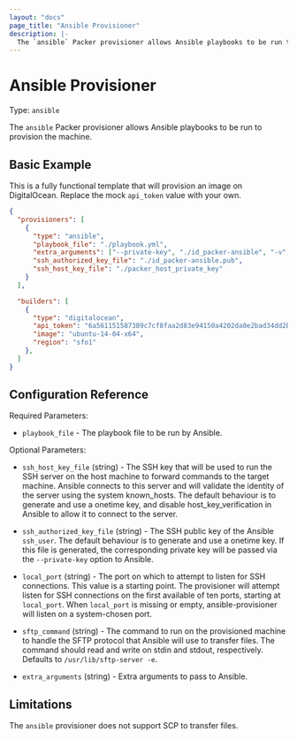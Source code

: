```yaml
---
layout: "docs"
page_title: "Ansible Provisioner"
description: |-
  The `ansible` Packer provisioner allows Ansible playbooks to be run to provision the machine. 
---
```


# Ansible Provisioner

Type: `ansible`

The `ansible` Packer provisioner allows Ansible playbooks to be run to provision the machine.

## Basic Example

This is a fully functional template that will provision an image on
DigitalOcean. Replace the mock `api_token` value with your own.

```json
{
  "provisioners": [
    {
      "type": "ansible",
      "playbook_file": "./playbook.yml",
      "extra_arguments": ["--private-key", "./id_packer-ansible", "-v", "-c", "paramiko"],
      "ssh_authorized_key_file": "./id_packer-ansible.pub",
      "ssh_host_key_file": "./packer_host_private_key"
    }
  ],

  "builders": [
    {
      "type": "digitalocean",
      "api_token": "6a561151587389c7cf8faa2d83e94150a4202da0e2bad34dd2bf236018ffaeeb",
      "image": "ubuntu-14-04-x64",
      "region": "sfo1"
    },
  ]
}
```

## Configuration Reference

Required Parameters:

- `playbook_file` - The playbook file to be run by Ansible.

Optional Parameters:

- `ssh_host_key_file` (string) - The SSH key that will be used to run the SSH
  server on the host machine to forward commands to the target machine. Ansible
  connects to this server and will validate the identity of the server using
  the system known_hosts. The default behaviour is to generate and use a
  onetime key, and disable host_key_verification in Ansible to allow it to
  connect to the server.

- `ssh_authorized_key_file` (string) - The SSH public key of the Ansible
  `ssh_user`. The default behaviour is to generate and use a onetime key. If
  this file is generated, the corresponding private key will be passed via the
  `--private-key` option to Ansible.

- `local_port` (string) - The port on which to attempt to listen for SSH
  connections. This value is a starting point.  The provisioner will attempt
  listen for SSH connections on the first available of ten ports, starting at
  `local_port`. When `local_port` is missing or empty, ansible-provisioner will
  listen on a system-chosen port.


- `sftp_command` (string) - The command to run on the provisioned machine to
  handle the SFTP protocol that Ansible will use to transfer files. The command
  should read and write on stdin and stdout, respectively. Defaults to
  `/usr/lib/sftp-server -e`.

- `extra_arguments` (string) - Extra arguments to pass to Ansible.

## Limitations

The `ansible` provisioner does not support SCP to transfer files.
